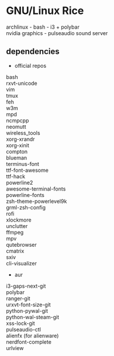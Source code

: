 # GNU/Linux Rice
archlinux - bash - i3 + polybar\
nvidia graphics - pulseaudio sound server

## dependencies

 - official repos

bash\
rxvt-unicode\
vim\
tmux\
feh\
w3m\
mpd\
ncmpcpp\
neomutt\
wireless_tools\
xorg-xrandr\
xorg-xinit\
compton\
blueman\
terminus-font\
ttf-font-awesome\
ttf-hack\
powerline2\
awesome-terminal-fonts\
powerline-fonts\
zsh-theme-powerlevel9k\
grml-zsh-config\
rofi\
xlockmore\
unclutter\
ffmpeg\
mpv\
qutebrowser\
cmatrix\
sxiv\
cli-visualizer

 - aur

i3-gaps-next-git\
polybar\
ranger-git\
urxvt-font-size-git\
python-pywal-git\
python-wal-steam-git\
xss-lock-git\
pulseaudio-ctl\
alienfx (for alienware)\
nerdfont-complete\
urlview
